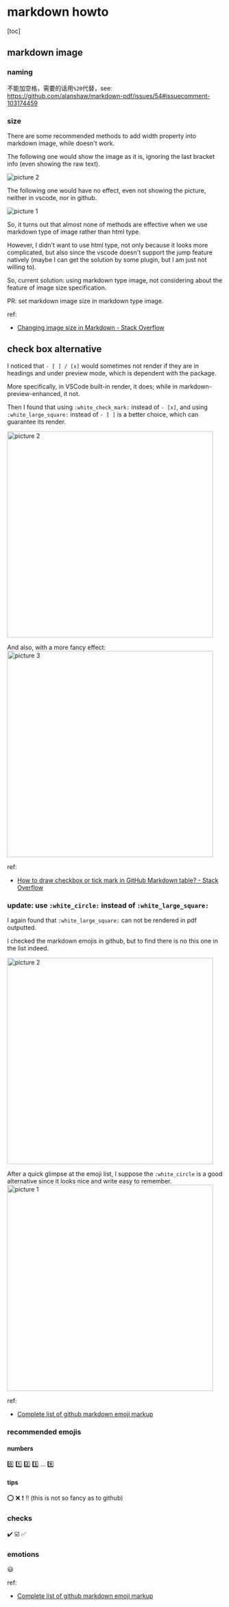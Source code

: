# markdown howto

[toc]

## markdown image

### naming

不能加空格，需要的话用`%20`代替，see: https://github.com/alanshaw/markdown-pdf/issues/54#issuecomment-103174459

### size

There are some recommended methods to add width property into markdown image, while doesn't work.

The following one would show the image as it is, ignoring the last bracket info (even showing the raw text).

![picture 2](https://mark-vue-oss.oss-cn-hangzhou.aliyuncs.com/markdown-howto-1644166436688-6da8fba57bab71137e2c6d56aaf6932eda6c72ab8c49f36a7353317dbd9ac6f3.png)

The following one would have no effect, even not showing the picture, neither in vscode, nor in github.

![picture 1](https://mark-vue-oss.oss-cn-hangzhou.aliyuncs.com/markdown-howto-1644166420169-fd08be178275d4663403c9358d72332b4acbab7e255dbe53bfcfaf19da32b457.png)

So, it turns out that almost none of methods are effective when we use markdown type of image rather than html type.

However, I didn't want to use html type, not only because it looks more complicated, but also since the vscode doesn't support the jump feature natively (maybe I can get the solution by some plugin, but I am just not willing to).

So, current solution: using markdown type image, not considering about the feature of image size specification.

PR: set markdown image size in markdown type image.

ref:

- [Changing image size in Markdown - Stack Overflow](https://stackoverflow.com/questions/14675913/changing-image-size-in-markdown)

## check box alternative

I noticed that `- [ ] / [x]` would sometimes not render if they are in headings and under preview mode, which is dependent with the package.

More specifically, in VSCode built-in render, it does; while in markdown-preview-enhanced, it not.

Then I found that using `:white_check_mark:` instead of `- [x]`, and using `:white_large_square:` instead of `- [ ]` is a better choice, which can guarantee its render.

<img alt="picture 2" src="https://mark-vue-oss.oss-cn-hangzhou.aliyuncs.com/1640847795445-markdown-howto-c8be81bd2808a8055d513a68ace0cc787944492e4a4a5a86bff9103e3d3ae01e.png" width="480" />

And also, with a more fancy effect: <img alt="picture 3" src="https://mark-vue-oss.oss-cn-hangzhou.aliyuncs.com/1640847850974-markdown-howto-fedad67a6062686ad5ddaf2be18e7e55eb288cd09fe562ea3399b13997a1f0ee.png" width="480" />

ref:

- [How to draw checkbox or tick mark in GitHub Markdown table? - Stack Overflow](https://stackoverflow.com/questions/47344571/how-to-draw-checkbox-or-tick-mark-in-github-markdown-table/55523035)

### update: use `:white_circle:` instead of `:white_large_square:`

I again found that `:white_large_square:` can not be rendered in pdf outputted.

I checked the markdown emojis in github, but to find there is no this one in the list indeed.

<img alt="picture 2" src="https://mark-vue-oss.oss-cn-hangzhou.aliyuncs.com/1640849077393-markdown-howto-9d48e6caaa8016138d4f29d903d8714591f69c74d9a03d83dd529c8f24bd8ad2.png" width="480" />

After a quick glimpse at the emoji list, I suppose the `:white_circle` is a good alternative since it looks nice and write easy to remember. <img alt="picture 1" src="https://mark-vue-oss.oss-cn-hangzhou.aliyuncs.com/1640849010186-markdown-howto-00381ae256eff1a5b64ad826fa92d3c1f341e2280be9b57876352d777644840d.png" width="480" />

ref:

- [Complete list of github markdown emoji markup](https://gist.github.com/rxaviers/7360908)

### recommended emojis

#### numbers

:zero: :one: :two: :three: ... :nine:

#### tips

:o: :x: :heavy_exclamation_mark: :bangbang: (this is not so fancy as to github)

### checks

:heavy_check_mark: :ballot_box_with_check: :white_check_mark:

### emotions

:smiley:

ref:

- [Complete list of github markdown emoji markup](https://gist.github.com/rxaviers/7360908)

